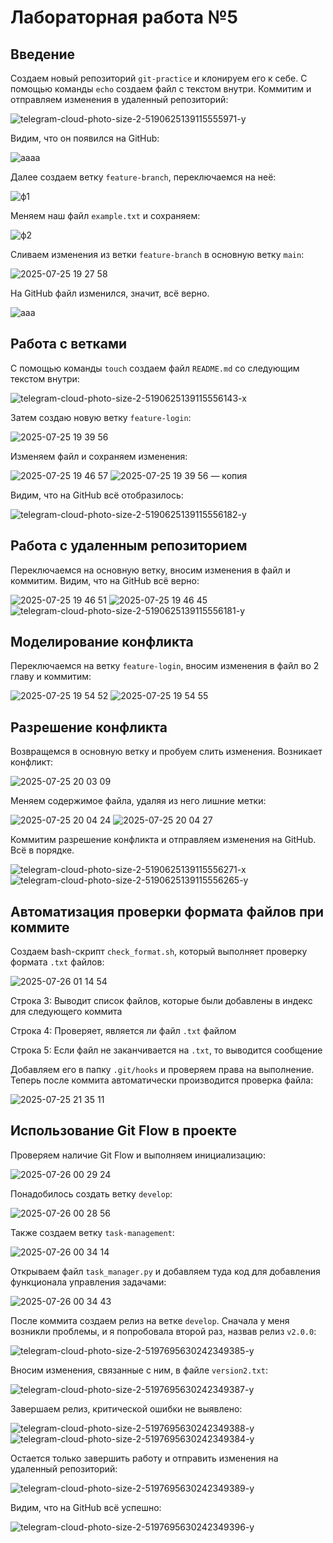 # Лабораторная работа №5
## Введение

Создаем новый репозиторий `git-practice` и клонируем его к себе. C помощью команды `echo` создаем файл с текстом внутри. Коммитим и отправляем изменения в удаленный репозиторий:

![telegram-cloud-photo-size-2-5190625139115555971-y](https://github.com/user-attachments/assets/8e5ee245-176b-4a82-8a11-f1ce72600fe6)

Видим, что он появился на GitHub:

![аааа](https://github.com/user-attachments/assets/4759a942-db05-4663-80b6-ef2b44c6df27)

Далее создаем ветку `feature-branch`, переключаемся на неё:

![ф1](https://github.com/user-attachments/assets/b98c6b32-3f90-4349-827b-c597ee4879c0)

Меняем наш файл `example.txt` и сохраняем:

![ф2](https://github.com/user-attachments/assets/69417898-2ea9-4d6c-8fb8-7fe407e95012)

Сливаем изменения из ветки `feature-branch` в основную ветку `main`:

![2025-07-25 19 27 58](https://github.com/user-attachments/assets/b758cd25-9de3-475c-b80a-37ca37da242f)

На GitHub файл изменился, значит, всё верно.

![aaa](https://github.com/user-attachments/assets/f8e9a2cf-fdfa-4b89-a552-2db5a0878662)

## Работа с ветками

С помощью команды `touch` создаем файл `README.md` со следующим текстом внутри:

![telegram-cloud-photo-size-2-5190625139115556143-x](https://github.com/user-attachments/assets/a021504c-39fe-417e-9230-c9c03a8f6e55)

Затем создаю новую ветку `feature-login`:

![2025-07-25 19 39 56](https://github.com/user-attachments/assets/740dfe49-8703-4f02-bcc1-8a96b05e3eee)

Изменяем файл и сохраняем изменения:

![2025-07-25 19 46 57](https://github.com/user-attachments/assets/48389369-8bcf-403f-8454-d1a97bf5aeba)
![2025-07-25 19 39 56 — копия](https://github.com/user-attachments/assets/9cb28c45-7eb0-41f2-afce-8997f8c95b51)

Видим, что на GitHub всё отобразилось:

![telegram-cloud-photo-size-2-5190625139115556182-y](https://github.com/user-attachments/assets/f61ebfc4-f52c-40a2-84b4-fd8ee2bd8f96)

## Работа с удаленным репозиторием

Переключаемся на основную ветку, вносим изменения в файл и коммитим. Видим, что на GitHub всё верно:

![2025-07-25 19 46 51](https://github.com/user-attachments/assets/1b325f46-8349-4542-9127-c1c0e572d9a5)
![2025-07-25 19 46 45](https://github.com/user-attachments/assets/801b7432-d5ad-4c6e-bdcc-e2f6cccafaef)
![telegram-cloud-photo-size-2-5190625139115556181-y](https://github.com/user-attachments/assets/73c4f214-eb29-4afb-943b-d07b7c5ae1e3)

## Моделирование конфликта

Переключаемся на ветку `feature-login`, вносим изменения в файл во 2 главу и коммитим:

![2025-07-25 19 54 52](https://github.com/user-attachments/assets/d331b58e-8deb-448d-be9e-6cc2d3f087f5)
![2025-07-25 19 54 55](https://github.com/user-attachments/assets/39959cf0-87f7-47ea-a590-de8dad6268cb)

## Разрешение конфликта

Возвращемся в основную ветку и пробуем слить изменения. Возникает конфликт:

![2025-07-25 20 03 09](https://github.com/user-attachments/assets/6c4a11b2-178f-49a4-9fdb-06d0bbd92b4b)

Меняем содержимое файла, удаляя из него лишние метки:

![2025-07-25 20 04 24](https://github.com/user-attachments/assets/c101221f-4c2f-4be8-a429-676779b7ec9b)
![2025-07-25 20 04 27](https://github.com/user-attachments/assets/2d98b76b-e297-4709-9e4d-c625301cc53d)

Коммитим разрешение конфликта и отправляем изменения на GitHub. Всё в порядке.

![telegram-cloud-photo-size-2-5190625139115556271-x](https://github.com/user-attachments/assets/fcff897e-9a3d-4f08-80a1-4c02b46af08c)
![telegram-cloud-photo-size-2-5190625139115556265-y](https://github.com/user-attachments/assets/6f661593-0d6f-4953-8b45-940896376f21)

## Автоматизация проверки формата файлов при коммите

Создаем bash-скрипт `check_format.sh`, который выполняет проверку формата `.txt` файлов:

![2025-07-26 01 14 54](https://github.com/user-attachments/assets/fe6ac660-3923-48ea-8a06-53b35d08bab9)

Строка 3: Выводит список файлов, которые были добавлены в индекс для следующего коммита

Строка 4: Проверяет, является ли файл `.txt` файлом

Строка 5: Если файл не заканчивается на `.txt`, то выводится сообщение

Добавляем его в папку `.git/hooks` и проверяем права на выполнение. Теперь после коммита автоматически производится проверка файла:

![2025-07-25 21 35 11](https://github.com/user-attachments/assets/bae5f591-de92-439c-b244-5140da79975b)

## Использование Git Flow в проекте

Проверяем наличие Git Flow и выполняем инициализацию:

![2025-07-26 00 29 24](https://github.com/user-attachments/assets/a6cd7a74-d953-4133-b4f6-244ff07765a5)

Понадобилось создать ветку `develop`:

![2025-07-26 00 28 56](https://github.com/user-attachments/assets/c918b472-b17b-4c0f-bdf3-1ef55ae04bc0)

Также создаем ветку `task-management`:

![2025-07-26 00 34 14](https://github.com/user-attachments/assets/529b26cc-e6ba-4c7f-8e7d-1a57b1edc808)

Открываем файл `task_manager.py` и добавляем туда код для добавления функционала управления задачами:

![2025-07-26 00 34 43](https://github.com/user-attachments/assets/6680372d-846e-4452-821c-41f0861463d8)

После коммита создаем релиз на ветке `develop`. Сначала у меня возникли проблемы, и я попробовала второй раз, назвав релиз `v2.0.0`:

![telegram-cloud-photo-size-2-5197695630242349385-y](https://github.com/user-attachments/assets/75ea6767-0d2c-4b83-a14f-e754af61a790)

Вносим изменения, связанные с ним, в файле `version2.txt`:

![telegram-cloud-photo-size-2-5197695630242349387-y](https://github.com/user-attachments/assets/857f49ac-ffde-4b84-9a5a-aad59cbb101f)

Завершаем релиз, критической ошибки не выявлено:

![telegram-cloud-photo-size-2-5197695630242349388-y](https://github.com/user-attachments/assets/095b3aad-7cf7-41c0-85d0-a0893789ede0)
![telegram-cloud-photo-size-2-5197695630242349384-y](https://github.com/user-attachments/assets/ca252e4c-4e42-4385-8c69-70f6259890de)

Остается только завершить работу и отправить изменения на удаленный репозиторий:

![telegram-cloud-photo-size-2-5197695630242349389-y](https://github.com/user-attachments/assets/8b760b9a-0cc5-4fbf-95ca-53f24b4b2aed)

Видим, что на GitHub всё успешно:

![telegram-cloud-photo-size-2-5197695630242349396-y](https://github.com/user-attachments/assets/396e1204-e099-4000-86d6-fba4e5516fad)
